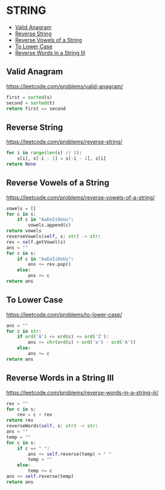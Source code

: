 # STRING

+ [Valid Anagram](#valid-anagram)
+ [Reverse String](#reverse-string)
+ [Reverse Vowels of a String](#reverse-vowels-of-a-string)
+ [To Lower Case](#to-lower-case)
+ [Reverse Words in a String III](#reverse-words-in-a-string-iii)
<!---->
## Valid Anagram

https://leetcode.com/problems/valid-anagram/

```python
first = sorted(s)
second = sorted(t)
return first == second
```

## Reverse String

https://leetcode.com/problems/reverse-string/

```python
for i in range(len(s) // 2):
    s[i], s[-i - 1] = s[-i - 1], s[i]
return None

```

## Reverse Vowels of a String

https://leetcode.com/problems/reverse-vowels-of-a-string/

```python
vowels = []
for c in s:
    if c in "AaEeIiOoUu":
        vowels.append(c)
return vowels
reverseVowels(self, s: str) -> str:
rev = self.getVowel(s)
ans = ""
for c in s:
    if c in "AaEeIiOoUu":
        ans += rev.pop()
    else:
        ans += c
return ans
```

## To Lower Case

https://leetcode.com/problems/to-lower-case/

```python
ans = ""
for c in str:
    if ord('A') <= ord(c) <= ord('Z'):
        ans += chr(ord(c) + ord('a') - ord('A'))
    else:
        ans += c
return ans
```

## Reverse Words in a String III

https://leetcode.com/problems/reverse-words-in-a-string-iii/

```python
rev = ""
for c in s:
    rev = c + rev
return rev
reverseWords(self, s: str) -> str:
ans = ""
temp = ""
for c in s:
    if c == " ":
        ans += self.reverse(temp) + " "
        temp = ""
    else:
        temp += c
ans += self.reverse(temp)
return ans
```

